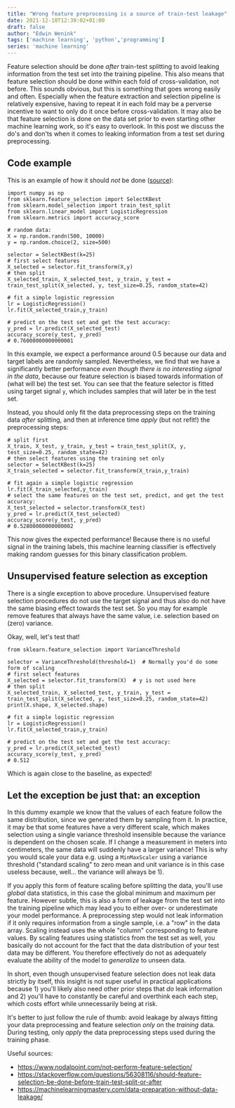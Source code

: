 ```yaml
---
title: "Wrong feature preprocessing is a source of train-test leakage"
date: 2021-12-10T12:39:02+01:00
draft: false
author: "Edwin Wenink"
tags: ['machine learning', 'python','programming']
series: 'machine learning'
---
```


Feature selection should be done *after* train-test splitting to avoid leaking information from the test set into the training pipeline.
This also means that feature selection should be done *within* each fold of cross-validation, not before.
This sounds obvious, but this is something that goes wrong easily and often.
Especially when the feature extraction and selection pipeline is relatively expensive, having to repeat it in each fold may be a perverse incentive to want to only do it once before cross-validation.
It may also be that feature selection is done on the data set prior to even starting other machine learning work, so it's easy to overlook.
In this post we discuss the do's and don'ts when it comes to leaking information from a test set during preprocessing.

## Code example

This is an example of how it should *not* be done ([source](https://stackoverflow.com/questions/56308116/should-feature-selection-be-done-before-train-test-split-or-after)):

```
import numpy as np
from sklearn.feature_selection import SelectKBest
from sklearn.model_selection import train_test_split
from sklearn.linear_model import LogisticRegression
from sklearn.metrics import accuracy_score

# random data:
X = np.random.randn(500, 10000)
y = np.random.choice(2, size=500)

selector = SelectKBest(k=25)
# first select features
X_selected = selector.fit_transform(X,y)
# then split
X_selected_train, X_selected_test, y_train, y_test = train_test_split(X_selected, y, test_size=0.25, random_state=42)

# fit a simple logistic regression
lr = LogisticRegression()
lr.fit(X_selected_train,y_train)

# predict on the test set and get the test accuracy:
y_pred = lr.predict(X_selected_test)
accuracy_score(y_test, y_pred)
# 0.76000000000000001
```

In this example, we expect a performance around 0.5 because our data and target labels are randomly sampled.
Nevertheless, we find that we have a significantly better performance *even though there is no interesting signal in the data*, because our feature selection is biased towards information of (what will be) the test set.
You can see that the feature selector is fitted using target signal `y`, which includes samples that will later be in the test set.

Instead, you should only fit the data preprocessing steps on the training data *after* splitting, and then at inference time *apply* (but not refit!) the preprocessing steps:

```
# split first
X_train, X_test, y_train, y_test = train_test_split(X, y, test_size=0.25, random_state=42)
# then select features using the training set only
selector = SelectKBest(k=25)
X_train_selected = selector.fit_transform(X_train,y_train)

# fit again a simple logistic regression
lr.fit(X_train_selected,y_train)
# select the same features on the test set, predict, and get the test accuracy:
X_test_selected = selector.transform(X_test)
y_pred = lr.predict(X_test_selected)
accuracy_score(y_test, y_pred)
# 0.52800000000000002
```

This now gives the expected performance!
Because there is no useful signal in the training labels, this machine learning classifier is effectively making random guesses for this binary classification problem.

## Unsupervised feature selection as exception

There is a single exception to above procedure.
Unsupervised feature selection procedures do not use the target signal and thus also do not have the same biasing effect towards the test set.
So you may for example remove features that always have the same value, i.e. selection based on (zero) variance.

Okay, well, let's test that!

```
from sklearn.feature_selection import VarianceThreshold

selector = VarianceThreshold(threshold=1)  # Normally you'd do some form of scaling
# first select features
X_selected = selector.fit_transform(X)  # y is not used here
# then split
X_selected_train, X_selected_test, y_train, y_test = train_test_split(X_selected, y, test_size=0.25, random_state=42)
print(X.shape, X_selected.shape)

# fit a simple logistic regression
lr = LogisticRegression()
lr.fit(X_selected_train,y_train)

# predict on the test set and get the test accuracy:
y_pred = lr.predict(X_selected_test)
accuracy_score(y_test, y_pred)
# 0.512
```

Which is again close to the baseline, as expected!

## Let the exception be just that: an exception

In this dummy example we know that the values of each feature follow the same distribution, since we generated them by sampling from it.
In practice, it may be that some features have a very different scale, which makes selection using a single variance threshold insensible because the variance is dependent on the chosen scale.
If I change a measurement in meters into centimeters, the same data will suddenly have a larger variance!
This is why you would scale your data e.g. using a `MinMaxScaler` using a variance threshold ("standard scaling" to zero mean and unit variance is in this case useless because, well... the variance will always be 1).

If you apply this form of feature scaling before splitting the data, you'll use *global* data statistics, in this case the global minimum and maximum per feature.
However subtle, this is also a form of leakage from the test set into the training pipeline which may lead you to either over- or underestimate your model performance.
A preprocessing step would not leak information if it only requires information from a single sample, i.e. a "row" in the data array.
Scaling instead uses the whole "column" corresponding to feature values.
By scaling features using statistics from the test set as well, you basically do not account for the fact that the data distribution of your test data may be different.
You therefore effectively do not as adequately evaluate the ability of the model to *generalize* to unseen data.

In short, even though unsupervised feature selection does not leak data strictly by itself, this insight is not super useful in practical applications because 1) you'll likely also need other prior steps that *do* leak information and 2) you'll have to constantly be careful and overthink each each step, which costs effort while unnecessarily being at risk.

It's better to just follow the rule of thumb: 
avoid leakage by always fitting your data preprocessing and feature selection *only* on the *training* data.
During testing, only *apply* the data preprocessing steps used during the training phase.

Useful sources:

- https://www.nodalpoint.com/not-perform-feature-selection/
- https://stackoverflow.com/questions/56308116/should-feature-selection-be-done-before-train-test-split-or-after
- https://machinelearningmastery.com/data-preparation-without-data-leakage/
